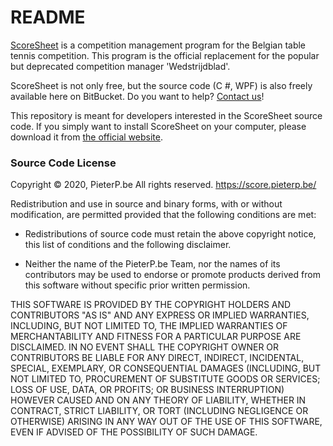 # README #

[ScoreSheet](https://score.pieterp.be/) is a competition management program for the Belgian table tennis competition. This program is the official replacement for the popular but deprecated competition manager 'Wedstrijdblad'.

ScoreSheet is not only free, but the source code (C #, WPF) is also freely available here on BitBucket. Do you want to help? [Contact us](mailto:score@pieterp.be)!

This repository is meant for developers interested in the ScoreSheet source code. If you simply want to install ScoreSheet on your computer, please download it from [the official website](https://score.pieterp.be/). 

### Source Code License ###

Copyright © 2020, PieterP.be
All rights reserved.
https://score.pieterp.be/

Redistribution and use in source and binary forms, with or without modification, are permitted provided that the following conditions are met:

- Redistributions of source code must retain the above copyright notice, this list of conditions and the following disclaimer.

- Neither the name of the PieterP.be Team, nor the names of its contributors may be used to endorse or promote products derived from this software without specific prior written permission.

THIS SOFTWARE IS PROVIDED BY THE COPYRIGHT HOLDERS AND CONTRIBUTORS "AS IS" AND ANY EXPRESS OR IMPLIED WARRANTIES, INCLUDING, BUT NOT LIMITED TO, THE IMPLIED WARRANTIES OF MERCHANTABILITY AND FITNESS FOR A PARTICULAR PURPOSE ARE DISCLAIMED. IN NO EVENT SHALL THE COPYRIGHT OWNER OR CONTRIBUTORS BE LIABLE FOR ANY DIRECT, INDIRECT, INCIDENTAL, SPECIAL, EXEMPLARY, OR CONSEQUENTIAL DAMAGES (INCLUDING, BUT NOT LIMITED TO, PROCUREMENT OF SUBSTITUTE GOODS OR SERVICES; LOSS OF USE, DATA, OR PROFITS; OR BUSINESS INTERRUPTION) HOWEVER CAUSED AND ON ANY THEORY OF LIABILITY, WHETHER IN CONTRACT, STRICT LIABILITY, OR TORT (INCLUDING NEGLIGENCE OR OTHERWISE) ARISING IN ANY WAY OUT OF THE USE OF THIS SOFTWARE, EVEN IF ADVISED OF THE POSSIBILITY OF SUCH DAMAGE.
